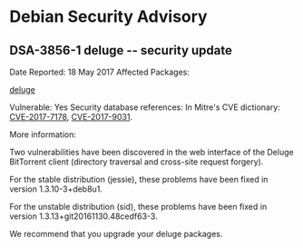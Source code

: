 
Debian Security Advisory
========================


DSA-3856-1 deluge -- security update
------------------------------------



Date Reported:
18 May 2017
Affected Packages:

[deluge](https://packages.debian.org/src:deluge)

Vulnerable:
Yes
Security database references:
In Mitre's CVE dictionary: [CVE-2017-7178](https://security-tracker.debian.org/tracker/CVE-2017-7178), [CVE-2017-9031](https://security-tracker.debian.org/tracker/CVE-2017-9031).  

More information:

Two vulnerabilities have been discovered in the web interface of the
Deluge BitTorrent client (directory traversal and cross-site request
forgery).


For the stable distribution (jessie), these problems have been fixed in
version 1.3.10-3+deb8u1.


For the unstable distribution (sid), these problems have been fixed in
version 1.3.13+git20161130.48cedf63-3.


We recommend that you upgrade your deluge packages.





